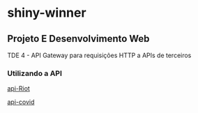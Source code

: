 # shiny-winner
## Projeto E Desenvolvimento Web 
TDE 4 - API Gateway para requisições HTTP a APIs de terceiros
### Utilizando a API

[api-Riot](https://developer.riotgames.com/)

[api-covid](https://covid19api.com)


